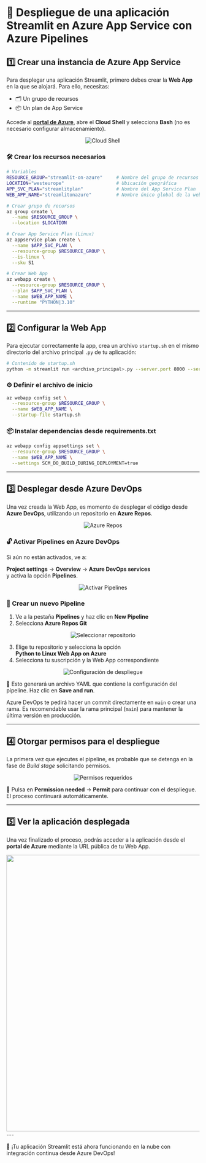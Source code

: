# 🚀 Despliegue de una aplicación Streamlit en Azure App Service con Azure Pipelines

## 1️⃣ Crear una instancia de Azure App Service

Para desplegar una aplicación Streamlit, primero debes crear la **Web App** en la que se alojará. Para ello, necesitas:

- 🗂️ Un grupo de recursos  
- 📦 Un plan de App Service

Accede al **[portal de Azure](https://portal.azure.com/)**, abre el **Cloud Shell** y selecciona **Bash** (no es necesario configurar almacenamiento).

<div align="center">
  <img src="https://github.com/user-attachments/assets/cd1fcb39-80ca-40c1-80f6-b4423a540570" alt="Cloud Shell" style="max-width: 100%;" />
</div>

### 🛠️ Crear los recursos necesarios

```bash
# Variables
RESOURCE_GROUP="streamlit-on-azure"     # Nombre del grupo de recursos
LOCATION="westeurope"                   # Ubicación geográfica
APP_SVC_PLAN="streamlitplan"            # Nombre del App Service Plan
WEB_APP_NAME="streamlitonazure"         # Nombre único global de la web app

# Crear grupo de recursos
az group create \
  --name $RESOURCE_GROUP \
  --location $LOCATION

# Crear App Service Plan (Linux)
az appservice plan create \
  --name $APP_SVC_PLAN \
  --resource-group $RESOURCE_GROUP \
  --is-linux \
  --sku S1

# Crear Web App
az webapp create \
  --resource-group $RESOURCE_GROUP \
  --plan $APP_SVC_PLAN \
  --name $WEB_APP_NAME \
  --runtime "PYTHON|3.10"
```

---

## 2️⃣ Configurar la Web App

Para ejecutar correctamente la app, crea un archivo `startup.sh` en el mismo directorio del archivo principal `.py` de tu aplicación:

```bash
# Contenido de startup.sh
python -m streamlit run <archivo_principal>.py --server.port 8000 --server.address 0.0.0.0
```

### ⚙️ Definir el archivo de inicio

```bash
az webapp config set \
  --resource-group $RESOURCE_GROUP \
  --name $WEB_APP_NAME \
  --startup-file startup.sh
```

### 📦 Instalar dependencias desde requirements.txt

```bash
az webapp config appsettings set \
  --resource-group $RESOURCE_GROUP \
  --name $WEB_APP_NAME \
  --settings SCM_DO_BUILD_DURING_DEPLOYMENT=true
```

---

## 3️⃣ Desplegar desde Azure DevOps

Una vez creada la Web App, es momento de desplegar el código desde **Azure DevOps**, utilizando un repositorio en **Azure Repos**.

<div align="center">
  <img src="https://github.com/user-attachments/assets/38727c28-363d-43c4-829a-81092eff26ce" alt="Azure Repos" style="max-width: 100%;" />
</div>

### 🔓 Activar Pipelines en Azure DevOps

Si aún no están activados, ve a:

**Project settings** → **Overview** → **Azure DevOps services**  
y activa la opción **Pipelines**.

<div align="center">
  <img src="https://github.com/user-attachments/assets/d730df9d-7b67-4175-8911-835f04b6ed5c" alt="Activar Pipelines" style="max-width: 100%;" />
</div>

### 🧩 Crear un nuevo Pipeline

1. Ve a la pestaña **Pipelines** y haz clic en **New Pipeline**
2. Selecciona **Azure Repos Git**

<div align="center">
  <img src="https://github.com/user-attachments/assets/41cdceb8-4dfa-42b7-b39b-c05a30f41036" alt="Seleccionar repositorio" style="max-width: 100%;" />
</div>

3. Elige tu repositorio y selecciona la opción  
   **Python to Linux Web App on Azure**
4. Selecciona tu suscripción y la Web App correspondiente

<div align="center">
  <img src="https://github.com/user-attachments/assets/9850e1ae-af9b-430b-9c18-8c7dc149e876" alt="Configuración de despliegue" style="max-width: 100%;" />
</div>

📝 Esto generará un archivo YAML que contiene la configuración del pipeline. Haz clic en **Save and run**.

Azure DevOps te pedirá hacer un commit directamente en `main` o crear una rama. Es recomendable usar la rama principal (`main`) para mantener la última versión en producción.

---

## 4️⃣ Otorgar permisos para el despliegue

La primera vez que ejecutes el pipeline, es probable que se detenga en la fase de *Build stage* solicitando permisos.

<div align="center">
  <img src="https://github.com/user-attachments/assets/928c866b-653d-4a24-b060-c2681b362972" alt="Permisos requeridos" style="max-width: 100%;" />
</div>

🔐 Pulsa en **Permission needed** → **Permit** para continuar con el despliegue. El proceso continuará automáticamente.

---

## 5️⃣ Ver la aplicación desplegada

Una vez finalizado el proceso, podrás acceder a la aplicación desde el **portal de Azure** mediante la URL pública de tu Web App.

<div align="center">
<img width="1113" height="720" alt="image" src="https://github.com/user-attachments/assets/6230491c-3140-461e-b644-791cf02baf86" alt="Streamlit running" style= "max-width: 100%;"/>
</div>
---

🎉 ¡Tu aplicación Streamlit está ahora funcionando en la nube con integración continua desde Azure DevOps!
